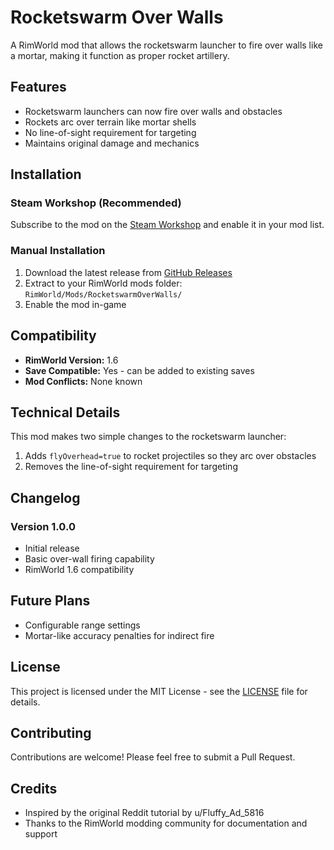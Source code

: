 # Rocketswarm Over Walls

A RimWorld mod that allows the rocketswarm launcher to fire over walls like a mortar, making it function as proper rocket artillery. 

## Features

- Rocketswarm launchers can now fire over walls and obstacles
- Rockets arc over terrain like mortar shells
- No line-of-sight requirement for targeting
- Maintains original damage and mechanics

## Installation

### Steam Workshop (Recommended)
Subscribe to the mod on the [Steam Workshop](https://steamcommunity.com/sharedfiles/filedetails/?id=WORKSHOP_ID) and enable it in your mod list.

### Manual Installation
1. Download the latest release from [GitHub Releases](https://github.com/jrussell11/RocketswarmOverWalls/releases)
2. Extract to your RimWorld mods folder: `RimWorld/Mods/RocketswarmOverWalls/`
3. Enable the mod in-game

## Compatibility

- **RimWorld Version:** 1.6
- **Save Compatible:** Yes - can be added to existing saves
- **Mod Conflicts:** None known

## Technical Details

This mod makes two simple changes to the rocketswarm launcher:
1. Adds `flyOverhead=true` to rocket projectiles so they arc over obstacles
2. Removes the line-of-sight requirement for targeting

## Changelog

### Version 1.0.0
- Initial release
- Basic over-wall firing capability
- RimWorld 1.6 compatibility

## Future Plans

- Configurable range settings
- Mortar-like accuracy penalties for indirect fire

## License

This project is licensed under the MIT License - see the [LICENSE](LICENSE) file for details.

## Contributing

Contributions are welcome! Please feel free to submit a Pull Request.

## Credits

- Inspired by the original Reddit tutorial by u/Fluffy_Ad_5816
- Thanks to the RimWorld modding community for documentation and support
